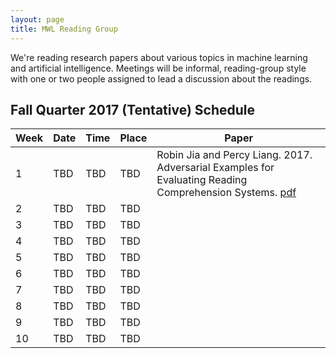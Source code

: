 ```yaml
---
layout: page
title: MWL Reading Group
---
```


We're reading research papers about various topics in machine learning and
artificial intelligence. Meetings will be informal, reading-group style with one
or two people assigned to lead a discussion about the readings.

## Fall Quarter 2017 (Tentative) Schedule

| Week | Date | Time | Place | Paper |
|------|------|------|-------|-------|
|    1 | TBD  | TBD  | TBD   | Robin Jia and Percy Liang. 2017. Adversarial Examples for Evaluating Reading Comprehension Systems. [pdf](https://www.semanticscholar.org/paper/Adversarial-Examples-for-Evaluating-Reading-Compre-Jia-Liang/1e845782ffd510efea1a031e5a9ed7b28d23d662) |
|    2 | TBD  | TBD  | TBD   |                     |
|    3 | TBD  | TBD  | TBD   |                     |
|    4 | TBD  | TBD  | TBD   |                     |
|    5 | TBD  | TBD  | TBD   |                     |
|    6 | TBD  | TBD  | TBD   |                     |
|    7 | TBD  | TBD  | TBD   |                     |
|    8 | TBD  | TBD  | TBD   |                     |
|    9 | TBD  | TBD  | TBD   |                     |
|   10 | TBD  | TBD  | TBD   |                     |
